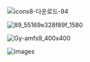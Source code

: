 
![icons8-다운로드-94](https://user-images.githubusercontent.com/110071838/215423455-1106df03-5dfd-408b-bcb5-8f8c3d65c69b.png)


![89_55169e328f89f_1580](https://user-images.githubusercontent.com/110071838/215959012-5e34d056-4f96-4fc0-9ac8-baa3e75ee55f.jpg)


![Gy-amfs9_400x400](https://user-images.githubusercontent.com/110071838/215960146-36e61e2d-36b4-49db-9e99-52abf23679e4.jpg)


![images](https://user-images.githubusercontent.com/110071838/215960152-28e7ce88-47a1-452b-8794-dbab65292f2e.jpg)
